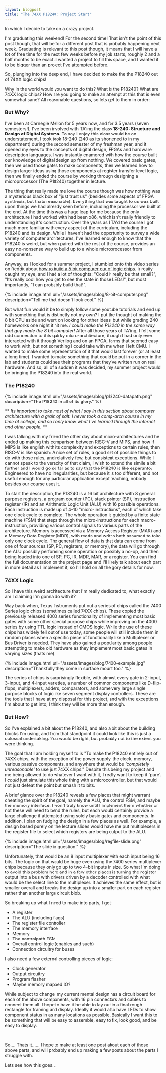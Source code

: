 ```yaml
---
layout: blogpost
title: "The 74XX P18240: Project Start"
---
```


In which I decide to take on a crazy project.

I'm graduating this weekend! For the second time! That isn't the point of this post though, that will be for a different post that is probably happening next week. Graduating is relevant to this post though, it means that I will have a lot of free time for the next few weeks before my job starts, roughly 2 and a half months to be exact. I wanted a project to fill this space, and I wanted it to be bigger than an project I've attempted before.

So, plunging into the deep end, I have decided to make the the P18240 out of 74XX logic chips!

Why in the world would you want to do this? What is the P18240? What are 74XX logic chips? How are you going to make an attempt at this that is even somewhat sane? All reasonable questions, so lets get to them in order:

### But Why? ###
I've been at Carnegie Mellon for 5 years now, and for 3.5 years (seven semesters!), I've been involved with TA'ing the class **18-240: Structure and Design of Digital Systems**. To say I enjoy this class would be an understatement, I took took 18-240 (240 as its shortened to in my department) during the second semester of my freshman year, and it opened my eyes to the concepts of digital design, FPGAs and hardware description languages. I was instantly enamored with how the course built our knowledge of digital design up from nothing. We covered basic gates, then we used those gates to make components, then we learned how to design larger ideas using those components at register transfer level logic, then we finally ended the course by working through designing a microprocessor (The P18240) together in lecture.

The thing that really made me love the course though was how nothing was a mysterious black box of "just trust us" (besides some aspects of FPGA synthesis, but thats reasonable). Everything that was taught to us was built upon things we had already seen before, including the processor we built at the end. At the time this was a huge leap for me because the only architecture I had worked with had been x86, which isn't really friendly to understanding it's construction. Over the years as I TA'd the course I got much more familiar with every aspect of the curriculum, including the P18240 and its design. While I haven't had the opportunity to survey a wide variety of computer architectures, I've learned enough to know that the P18240 is weird, but when paired with the rest of the course, provides an easy no-nonsense way to build up to a whole microprocessor from components.

Anyway, as I looked for a summer project, I stumbled onto this video series on Reddit about [how to build a 8 bit computer out of logic chips](https://www.youtube.com/watch?v=HyznrdDSSGM&list=PLowKtXNTBypGqImE405J2565dvjafglHU). It really caught my eye, and I had a lot of thoughts: "Could it really be that small?", "Its really cool how you get to see the state in those LEDs!", but most importantly, "I can probably build that!".

{% include image.html url="/assets/images/blog/8-bit-computer.png"
description="Tell me that doesn't look cool." %}

But what fun would it be to simply follow some youtube tutorials and end up with something that is distinctly not my own? I put the thought of making the 8 bit CPU aside and went on looking for other ideas, but while grading 240 homeworks one night it hit me. *I could make the P18240 in the same way that guy made the 8 bit computer!* After all those years of TA'ing, I felt some odd connection to this quirky micro-architecture, though I had only ever interacted with it through Verilog and on an FPGA, forms that seemed easy to work with, but not something I could take with me when I left CMU. I wanted to make some representation of it that would last forever (or at least a long time). I wanted to make something that could be put in a corner in the lab and students could see their programs that they've written run on real hardware. And so, all of a sudden it was decided, my summer project would be bringing the P18240 into the real world.

### The P18240 ###
{% include image.html url="/assets/images/blog/p18240-datapath.png"
description="The P18240 in all of its glory." %}

** *Its important to take most of what I say in this section about computer architecture with a grain of salt. I never took a comp-arch course in my time at college, and so I only know what I've learned through the internet and other people.* **

I was talking with my friend the other day about micro-architectures and he ended up making this comparison between RISC-V and MIPS, and how if MIPS is like english with its complexity and exceptions to certain rules, then RISC-V is like spanish: A nice set of rules, a good set of possible things to do with those rules, and relatively few, but consistent exceptions. While I cannot speak to the veracity of that claim, I wish to extend the simile a bit further and I would go so far as to say that the P18240 is like esperanto: Engineered to have no irregularities, but because it is too different, and not useful enough for any particular application except teaching, nobody besides our course uses it.

To start the description, the P18240 is a 16 bit architecture with 8 general purpose registers, a program counter (PC), stack pointer (SP), instruction register (IR) and an Arithmetic Logic Unit (ALU) with 16 possible operations. Each instruction is made up of 4-10 "micro-instructions", each of which take one clock cycle to complete. The whole operation is guided by a finite state machine (FSM) that steps through the micro-instructions for each macro-instruction, providing various control signals to various parts of the architecture. Memory is accessed via a Memory Access Register (MAR) and a Memory Data Register (MDR), with reads and writes both assumed to take only one clock cycle. The general flow of data is that data can come from one of four sources (SP, PC, registers, or memory), the data will go through the ALU possibly performing some operation or possibly a no-op, and then being loaded into one of SP, PC, IR, MDR, MAR, or a register. You can find the full documentation on the project page and I'll likely talk about each part in more detail as I implement it, so I'll hold on all the gory details for now.

### 74XX Logic ###
So I have this weird architecture that I'm really dedicated to, what exactly am I claiming I'm gonna do with it?

Way back when, Texas Instruments put out a series of chips called the 7400 Series logic chips (sometimes called 74XX chips). These copied the previously released 4000 series functionality of implementing most basic gates with some other special purpose chips while improving on the 4000 series by using TTL logic instead of CMOS logic.  While the use of these chips has widely fell out of use today, some people will still include them in random places when a specific piece of functionality like a Multiplexer or Bus Driver is needed. They have also gained a popularity among people attempting to make old hardware as they implement most basic gates in varying sizes (thats me).

{% include image.html url="/assets/images/blog/7400-example.jpg"
description="Thankfully they come in surface mount too." %}

The series of chips is surprisingly flexible, with almost every gate in 2-input, 3-input, and 4-input varieties, a number of common components like D-flip-flops, multiplexers, adders, comparators, and some very large single purpose blocks of logic like seven segment display controllers. These are the tools that I have at my disposal for this project, and with the exceptions I'm about to get into, I think they will be more than enough.

### But How? ###

So I've explained a bit about the P18240, and also a bit about the building blocks I'm using, and from that standpoint it could look like this is just a colossal undertaking. You would be right, but probably not to the extent you were thinking.

The goal that I am holding myself to is "To make the P18240 entirely out of 74XX chips, with the exception of the power supply, the clock, memory, various passive components, and anywhere that would be *'completely unreasonable'* to use just 74XX chips." Despite this being my project and me being allowed to do whatever I want with it, I really want to keep it 'pure'. I *could* just simulate this whole thing with a microcontroller, but that would not just defeat the point but smash it to bits.

A brief glance over the P18240 reveals a few places that might warrant cheating the spirit of the goal, namely the ALU, the control FSM, and maybe the memory interface. I won't truly know until I implement them whether or not these will need to bend the rules, but each would certainly provide a large challenge if attempted using solely basic gates and components. In addition, I plan on fudging the design in a few places as well. For example, a design based purely on the lecture slides would have me put multiplexers in the register file to select which registers are being output to the ALU.

{% include image.html url="/assets/images/blog/regfile-slide.png"
description="The slide in question." %}

Unfortunately, that would be an 8 input multiplexer with each input being 16 bits. The logic on that would be huge even using the 7400 series multiplexer chips because they only go up to two 4-bit inputs in size. So what I'm doing to avoid this problem here and in a few other places is turning the register output into a bus with drivers driven by a decoder controlled with what would be the select line to the multiplexer. It achieves the same effect, but is smaller overall and breaks the design up into a smaller part on each register rather than another large circuit blob.



So breaking up what I need to make into parts, I get:
- A register
- The ALU (including flags)
- The register file controller
- The memory interface
- Memory
- The controlpath FSM
- Overall control logic (enables and such)
- Connection circuitry for buses

I also need a few external controlling pieces of logic:
- Clock generator
- Output circuitry
- Program flasher
- Maybe memory mapped IO?

While subject to change, my current mental design has a circuit board for each of the above components, with 16 pin connectors and cables to connect them all. I hope to have it be able to lay out in a final rough rectangle for framing and display. Ideally it would also have LEDs to show component status in as many locations as possible. Basically I want this to be something that will be easy to assemble, easy to fix, look good, and be easy to display.

<br>

So.... Thats it...... I hope to make at least one post about each of those above parts, and will probably end up making a few posts about the parts I struggle with.

Lets see how this goes...
